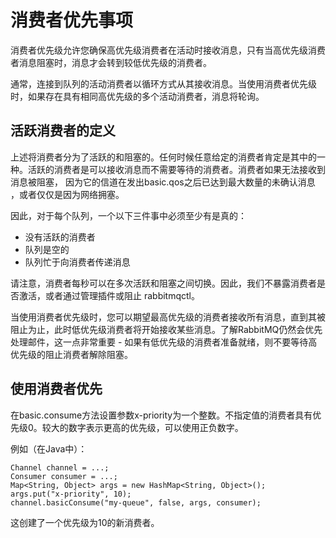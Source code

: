 # 消费者优先事项

消费者优先级允许您确保高优先级消费者在活动时接收消息，只有当高优先级消费者消息阻塞时，消息才会转到较低优先级的消费者。

通常，连接到队列的活动消费者以循环方式从其接收消息。当使用消费者优先级时，如果存在具有相同高优先级的多个活动消费者，消息将轮询。

## 活跃消费者的定义

上述将消费者分为了活跃的和阻塞的。任何时候任意给定的消费者肯定是其中的一种。活跃的消费者是可以接收消息而不需要等待的消费者。消费者如果无法接收到消息被阻塞， 因为它的信道在发出basic.qos之后已达到最大数量的未确认消息 ，或者仅仅是因为网络拥塞。

因此，对于每个队列，一个以下三件事中必须至少有是真的：

- 没有活跃的消费者
- 队列是空的
- 队列忙于向消费者传递消息

请注意，消费者每秒可以在多次活跃和阻塞之间切换。因此，我们不暴露消费者是否激活，或者通过管理插件或阻止  rabbitmqctl。

当使用消费者优先级时，您可以期望最高优先级的消费者接收所有消息，直到其被阻止为止，此时低优先级消费者将开始接收某些消息。了解RabbitMQ仍然会优先处理邮件，这一点非常重要 - 如果有低优先级的消费者准备就绪，则不要等待高优先级的阻止消费者解除阻塞。

## 使用消费者优先

在basic.consume方法设置参数x-priority为一个整数。不指定值的消费者具有优先级0。较大的数字表示更高的优先级，可以使用正负数字。

例如（在Java中）：

	Channel channel = ...;
	Consumer consumer = ...;
	Map<String, Object> args = new HashMap<String, Object>();
	args.put("x-priority", 10);
	channel.basicConsume("my-queue", false, args, consumer);

这创建了一个优先级为10的新消费者。


